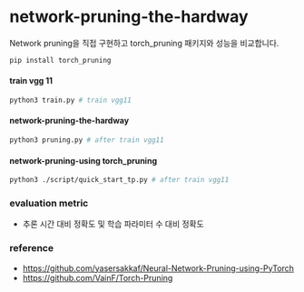 # network-pruning-the-hardway
Network pruning을 직접 구현하고 torch_pruning 패키지와 성능을 비교합니다. 

```python
pip install torch_pruning
```
#### train vgg 11
```bash
python3 train.py # train vgg11
```

#### network-pruning-the-hardway
```bash
python3 pruning.py # after train vgg11
```

#### network-pruning-using torch_pruning
```bash
python3 ./script/quick_start_tp.py # after train vgg11
```

### evaluation metric
-  추론 시간 대비 정확도 및 학습 파라미터 수 대비 정확도

### reference 
- https://github.com/yasersakkaf/Neural-Network-Pruning-using-PyTorch
- https://github.com/VainF/Torch-Pruning
